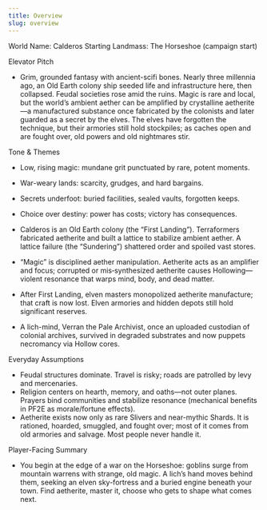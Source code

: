 ```yaml
---
title: Overview
slug: overview
---
```


World Name: Calderos
Starting Landmass: The Horseshoe (campaign start)

Elevator Pitch
- Grim, grounded fantasy with ancient-scifi bones. Nearly three millennia ago, an Old Earth colony ship seeded life and infrastructure here, then collapsed. Feudal societies rose amid the ruins. Magic is rare and local, but the world’s ambient aether can be amplified by crystalline aetherite—a manufactured substance once fabricated by the colonists and later guarded as a secret by the elves. The elves have forgotten the technique, but their armories still hold stockpiles; as caches open and are fought over, old powers and old nightmares stir.

Tone & Themes
- Low, rising magic: mundane grit punctuated by rare, potent moments.
- War-weary lands: scarcity, grudges, and hard bargains.
- Secrets underfoot: buried facilities, sealed vaults, forgotten keeps.
- Choice over destiny: power has costs; victory has consequences.

- Calderos is an Old Earth colony (the “First Landing”). Terraformers fabricated aetherite and built a lattice to stabilize ambient aether. A lattice failure (the “Sundering”) shattered order and spoiled vast stores.
- “Magic” is disciplined aether manipulation. Aetherite acts as an amplifier and focus; corrupted or mis‑synthesized aetherite causes Hollowing—violent resonance that warps mind, body, and dead matter.
- After First Landing, elven masters monopolized aetherite manufacture; that craft is now lost. Elven armories and hidden depots still hold significant reserves.
- A lich-mind, Verran the Pale Archivist, once an uploaded custodian of colonial archives, survived in degraded substrates and now puppets necromancy via Hollow cores.

Everyday Assumptions
- Feudal structures dominate. Travel is risky; roads are patrolled by levy and mercenaries.
- Religion centers on hearth, memory, and oaths—not outer planes. Prayers bind communities and stabilize resonance (mechanical benefits in PF2E as morale/fortune effects).
- Aetherite exists now only as rare Slivers and near-mythic Shards. It is rationed, hoarded, smuggled, and fought over; most of it comes from old armories and salvage. Most people never handle it.

Player-Facing Summary
- You begin at the edge of a war on the Horseshoe: goblins surge from mountain warrens with strange, old magic. A lich’s hand moves behind them, seeking an elven sky-fortress and a buried engine beneath your town. Find aetherite, master it, choose who gets to shape what comes next.
